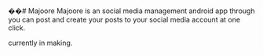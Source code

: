 ��#   M a j o o r e 
 Majoore is an social media management android app through you can post and create your posts to your social media account at one click.

currently in making. 
 
